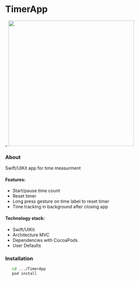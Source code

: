 # TimerApp #
_
    <img src="https://user-images.githubusercontent.com/105886145/171059187-1ec8d149-595f-4aed-9477-0314a8325531.gif" width="400"> 
    
### About ###
Swift/UIKit app for time measurment

#### Features: ####
   - Start/pause time count
   - Reset timer
   - Long press gesture on time label to reset timer
   - Time tracking in background after closing app 

#### Technology stack: ####
  - Swift/UIKit
  - Architecture MVC
  - Dependencies with CocoaPods
  - User Defaults 

### Installation ####
```sh
   cd .../TimerApp
   pod install 
```
